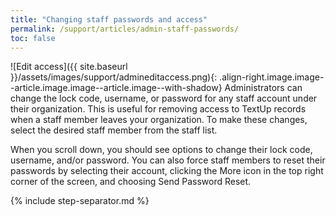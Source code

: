 ```yaml
---
title: "Changing staff passwords and access"
permalink: /support/articles/admin-staff-passwords/
toc: false
---
```


![Edit access]({{ site.baseurl }}/assets/images/support/admineditaccess.png){: .align-right.image.image--article.image.image--article.image--with-shadow} Administrators can change the lock code, username, or password for any staff account under their organization. This is useful for removing access to TextUp records when a staff member leaves your organization. To make these changes, select the desired staff member from the staff list.

When you scroll down, you should see options to change their lock code, username, and/or password. You can also force staff members to reset their passwords by selecting their account, clicking the More icon in the top right corner of the screen, and choosing Send Password Reset.

{% include step-separator.md %}
